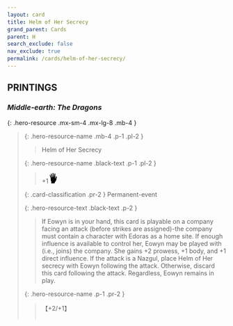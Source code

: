 ```yaml
---
layout: card
title: Helm of Her Secrecy
grand_parent: Cards
parent: H
search_exclude: false
nav_exclude: true
permalink: /cards/helm-of-her-secrecy/
---
```


## PRINTINGS


### _Middle-earth: The Dragons_

{: .hero-resource .mx-sm-4 .mx-lg-8 .mb-4 }
> {: .hero-resource-name .mb-4 .p-1 .pl-2 }
> > <div class="card-mp"></div>
> > <div class="card-name">Helm of Her Secrecy</div>
>
> {: .hero-resource-name .black-text .p-1 .pl-2 }
> > +1![](/assets/images/di.svg)
>
> {: .card-classification .pr-2 }
> Permanent-event
>
> {: .hero-resource-text .black-text .p-2 }
> > If Eowyn is in your hand, this card is playable on a company facing an attack (before strikes are assigned)-the company must contain a character with Edoras as a home site. If enough influence is available to control her, Eowyn may be played with (i.e., joins) the company. She gains +2 prowess, +1 body, and +1 direct influence. If the attack is a Nazgul, place Helm of Her secrecy with Eowyn following the attack. Otherwise, discard this card following the attack. Regardless, Eowyn remains in play.  
> 
> {: .hero-resource-name .p-1 .pr-2 }
> > <div class="card-shield">【+2/+1】</div>
> > <div class="card-corruption">&nbsp;</div>
